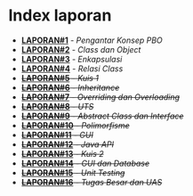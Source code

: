 # Index laporan

* **[LAPORAN#1](1_Pengantar_Konsep_PBO/LAPORAN%231.md)** - *Pengantar Konsep PBO*
* **[LAPORAN#2](2_Class_dan_Object/LAPORAN%232.md)** - *Class dan Object*
* **[LAPORAN#3](3_Enkapsulasi/LAPORAN%233.md)** - *Enkapsulasi*
* **[LAPORAN#4](4_Relasi_Class/LAPORAN%234.md)** - *Relasi Class*
* ~~**[LAPORAN#5](#index-laporan)** - *Kuis 1*~~
* ~~**[LAPORAN#6](#index-laporan)** - *Inheritance*~~
* ~~**[LAPORAN#7](#index-laporan)** - *Overriding dan Overloading*~~
* ~~**[LAPORAN#8](#index-laporan)** - *UTS*~~
* ~~**[LAPORAN#9](#index-laporan)** - *Abstract Class dan Interface*~~
* ~~**[LAPORAN#10](#index-laporan)** - *Polimorfisme*~~
* ~~**[LAPORAN#11](#index-laporan)** - *GUI*~~
* ~~**[LAPORAN#12](#index-laporan)** - *Java API*~~
* ~~**[LAPORAN#13](#index-laporan)** - *Kuis 2*~~
* ~~**[LAPORAN#14](#index-laporan)** - *GUI dan Database*~~
* ~~**[LAPORAN#15](#index-laporan)** - *Unit Testing*~~
* ~~**[LAPORAN#16](#index-laporan)** - *Tugas Besar dan UAS*~~
